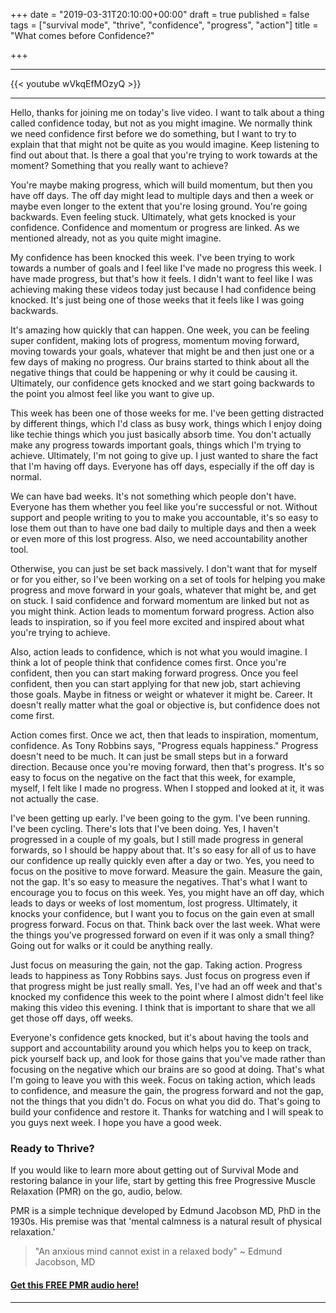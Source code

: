 +++
date = "2019-03-31T20:10:00+00:00"
draft = true
published = false
tags = ["survival mode", "thrive", "confidence", "progress", "action"]
title = "What comes before Confidence?"

+++
***

{{< youtube  wVkqEfMOzyQ >}}

***

Hello, thanks for joining me on today's live video. I want to talk about a thing called confidence today, but not as you might imagine. We normally think we need confidence first before we do something, but I want to try to explain that that might not be quite as you would imagine. Keep listening to find out about that. Is there a goal that you're trying to work towards at the moment? Something that you really want to achieve?

You're maybe making progress, which will build momentum, but then you have off days. The off day might lead to multiple days and then a week or maybe even longer to the extent that you're losing ground. You're going backwards. Even feeling stuck. Ultimately, what gets knocked is your confidence. Confidence and momentum or progress are linked. As we mentioned already, not as you quite might imagine.

My confidence has been knocked this week. I've been trying to work towards a number of goals and I feel like I've made no progress this week. I have made progress, but that's how it feels. I didn't want to feel like I was achieving making these videos today just because I had confidence being knocked. It's just being one of those weeks that it feels like I was going backwards.

It's amazing how quickly that can happen. One week, you can be feeling super confident, making lots of progress, momentum moving forward, moving towards your goals, whatever that might be and then just one or a few days of making no progress. Our brains started to think about all the negative things that could be happening or why it could be causing it. Ultimately, our confidence gets knocked and we start going backwards to the point you almost feel like you want to give up.

This week has been one of those weeks for me. I've been getting distracted by different things, which I'd class as busy work, things which I enjoy doing like techie things which you just basically absorb time. You don't actually make any progress towards important goals, things which I'm trying to achieve. Ultimately, I'm not going to give up. I just wanted to share the fact that I'm having off days. Everyone has off days, especially if the off day is normal.

We can have bad weeks. It's not something which people don't have. Everyone has them whether you feel like you're successful or not. Without support and people writing to you to make you accountable, it's so easy to lose them out than to have one bad daily to multiple days and then a week or even more of this lost progress. Also, we need accountability another tool.

Otherwise, you can just be set back massively. I don't want that for myself or for you either, so I've been working on a set of tools for helping you make progress and move forward in your goals, whatever that might be, and get on stuck. I said confidence and forward momentum are linked but not as you might think. Action leads to momentum forward progress. Action also leads to inspiration, so if you feel more excited and inspired about what you're trying to achieve.

Also, action leads to confidence, which is not what you would imagine. I think a lot of people think that confidence comes first. Once you're confident, then you can start making forward progress. Once you feel confident, then you can start applying for that new job, start achieving those goals. Maybe in fitness or weight or whatever it might be. Career. It doesn't really matter what the goal or objective is, but confidence does not come first.

Action comes first. Once we act, then that leads to inspiration, momentum, confidence. As Tony Robbins says, "Progress equals happiness." Progress doesn't need to be much. It can just be small steps but in a forward direction. Because once you're moving forward, then that's progress. It's so easy to focus on the negative on the fact that this week, for example, myself, I felt like I made no progress. When I stopped and looked at it, it was not actually the case.

I've been getting up early. I've been going to the gym. I've been running. I've been cycling. There's lots that I've been doing. Yes, I haven't progressed in a couple of my goals, but I still made progress in general forwards, so I should be happy about that. It's so easy for all of us to have our confidence up really quickly even after a day or two. Yes, you need to focus on the positive to move forward. Measure the gain. Measure the gain, not the gap. It's so easy to measure the negatives.
That's what I want to encourage you to focus on this week. Yes, you might have an off day, which leads to days or weeks of lost momentum, lost progress. Ultimately, it knocks your confidence, but I want you to focus on the gain even at small progress forward. Focus on that. Think back over the last week. What were the things you've progressed forward on even if it was only a small thing? Going out for walks or it could be anything really.

Just focus on measuring the gain, not the gap. Taking action. Progress leads to happiness as Tony Robbins says. Just focus on progress even if that progress might be just really small. Yes, I've had an off week and that's knocked my confidence this week to the point where I almost didn't feel like making this video this evening. I think that is important to share that we all get those off days, off weeks.

Everyone's confidence gets knocked, but it's about having the tools and support and accountability around you which helps you to keep on track, pick yourself back up, and look for those gains that you've made rather than focusing on the negative which our brains are so good at doing. That's what I'm going to leave you with this week. Focus on taking action, which leads to confidence, and measure the gain, the progress forward and not the gap, not the things that you didn't do. Focus on what you did do. That's going to build your confidence and restore it. Thanks for watching and I will speak to you guys next week. I hope you have a good week.


### Ready to Thrive?

If you would like to learn more about getting out of Survival Mode and restoring balance in your life, start by getting this free Progressive Muscle Relaxation (PMR) on the go, audio, below.

PMR is a simple technique developed by Edmund Jacobson MD, PhD in the 1930s. His premise was that 'mental calmness is a natural result of physical relaxation.'

> "An anxious mind cannot exist in a relaxed body" \~ Edmund Jacobson, MD

#### [Get this FREE PMR audio here!](https://fearextinguishers.com/)

***